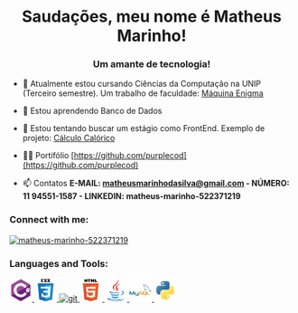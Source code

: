 <h1 align="center">Saudações, meu nome é Matheus Marinho!</h1>
<h3 align="center">Um amante de tecnologia!</h3>

- 🔭 Atualmente estou cursando Ciências da Computação na UNIP (Terceiro semestre). Um trabalho de faculdade: [Máquina Enigma](https://github.com/purplecod/APS-Criptografia)

- 🌱 Estou aprendendo Banco de Dados 

- 💼 Estou tentando buscar um estágio como FrontEnd. Exemplo de projeto: [Cálculo Calórico](https://github.com/purplecod/calculo-de-calorias)

- 👨‍💻 Portifólio [https://github.com/purplecod](https://github.com/purplecod)

- 📫 Contatos **E-MAIL: matheusmarinhodasilva@gmail.com - NÚMERO: 11 94551-1587 - LINKEDIN: matheus-marinho-522371219**

<h3 align="left">Connect with me:</h3>
<p align="left">
<a href="https://linkedin.com/in/matheus-marinho-522371219" target="blank"><img align="center" src="https://raw.githubusercontent.com/rahuldkjain/github-profile-readme-generator/master/src/images/icons/Social/linked-in-alt.svg" alt="matheus-marinho-522371219" height="30" width="40" /></a>
</p>

<h3 align="left">Languages and Tools:</h3>
<p align="left"> <a href="https://www.w3schools.com/cs/" target="_blank" rel="noreferrer"> <img src="https://raw.githubusercontent.com/devicons/devicon/master/icons/csharp/csharp-original.svg" alt="csharp" width="40" height="40"/> </a> <a href="https://www.w3schools.com/css/" target="_blank" rel="noreferrer"> <img src="https://raw.githubusercontent.com/devicons/devicon/master/icons/css3/css3-original-wordmark.svg" alt="css3" width="40" height="40"/> </a> <a href="https://git-scm.com/" target="_blank" rel="noreferrer"> <img src="https://www.vectorlogo.zone/logos/git-scm/git-scm-icon.svg" alt="git" width="40" height="40"/> </a> <a href="https://www.w3.org/html/" target="_blank" rel="noreferrer"> <img src="https://raw.githubusercontent.com/devicons/devicon/master/icons/html5/html5-original-wordmark.svg" alt="html5" width="40" height="40"/> </a> <a href="https://www.java.com" target="_blank" rel="noreferrer"> <img src="https://raw.githubusercontent.com/devicons/devicon/master/icons/java/java-original.svg" alt="java" width="40" height="40"/> </a> <a href="https://www.mysql.com/" target="_blank" rel="noreferrer"> <img src="https://raw.githubusercontent.com/devicons/devicon/master/icons/mysql/mysql-original-wordmark.svg" alt="mysql" width="40" height="40"/> </a> <a href="https://www.python.org" target="_blank" rel="noreferrer"> <img src="https://raw.githubusercontent.com/devicons/devicon/master/icons/python/python-original.svg" alt="python" width="40" height="40"/> </a> </p>
